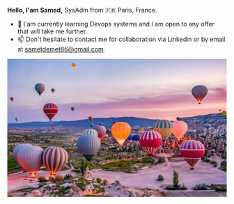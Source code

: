**Hello, I'am Samed,** SysAdm from :fr: Paris, France. 

- 🔭 I'am currently learning Devops systems and I am open to any offer that will take me further.
- 📫 Don't hesitate to contact me for collaboration via Linkedin or by email at sametdemet86@gmail.com.

![Cover](https://github.com/sameddemet/sameddemet/blob/master/img/kapadokya.jpg)